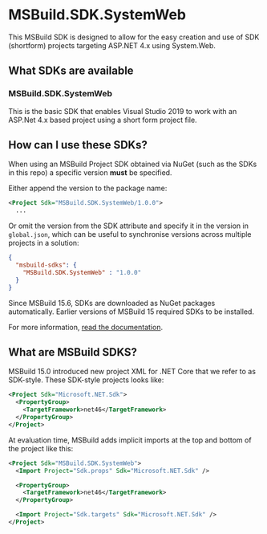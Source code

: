 # MSBuild.SDK.SystemWeb

This MSBuild SDK is designed to allow for the easy creation and use of SDK (shortform) projects targeting ASP.NET 4.x using System.Web.

## What SDKs are available

### MSBuild.SDK.SystemWeb

This is the basic SDK that enables Visual Studio 2019 to work with an ASP.Net 4.x based project using a short form project file.

## How can I use these SDKs?

When using an MSBuild Project SDK obtained via NuGet (such as the SDKs in this repo) a specific version **must** be specified.

Either append the version to the package name:

```xml
<Project Sdk="MSBuild.SDK.SystemWeb/1.0.0">
  ...
```

Or omit the version from the SDK attribute and specify it in the version in `global.json`, which can be useful to synchronise versions across multiple projects in a solution:

```json
{
  "msbuild-sdks": {
    "MSBuild.SDK.SystemWeb" : "1.0.0"
  }
}
```

Since MSBuild 15.6, SDKs are downloaded as NuGet packages automatically. Earlier versions of MSBuild 15 required SDKs to be installed. 

For more information, [read the documentation](https://docs.microsoft.com/visualstudio/msbuild/how-to-use-project-sdk).

## What are MSBuild SDKS?
MSBuild 15.0 introduced new project XML for .NET Core that we refer to as SDK-style.  These SDK-style projects looks like:

```xml
<Project Sdk="Microsoft.NET.Sdk">
  <PropertyGroup>
    <TargetFramework>net46</TargetFramework>
  </PropertyGroup>
</Project>
```

At evaluation time, MSBuild adds implicit imports at the top and bottom of the project like this:

```xml
<Project Sdk="MSBuild.SDK.SystemWeb">
  <Import Project="Sdk.props" Sdk="Microsoft.NET.Sdk" />

  <PropertyGroup>
    <TargetFramework>net46</TargetFramework>
  </PropertyGroup>

  <Import Project="Sdk.targets" Sdk="Microsoft.NET.Sdk" />
</Project>
```
